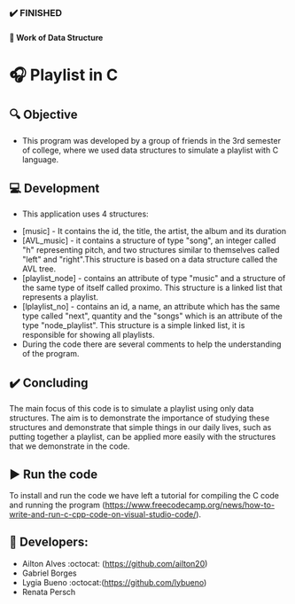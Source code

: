 ### :heavy_check_mark:	FINISHED
#### :orange_book: Work of Data Structure
# :headphones: Playlist in C

## :mag: Objective
 - This program was developed by a group of friends in the 3rd semester of college, where we used data structures to simulate a playlist with C language.
 
## :computer: Development
 * This application uses 4 structures:
  - [music] - It contains the id, the title, the artist, the album and its duration
  - [AVL_music] - it contains a structure of type "song", an integer called "h" representing pitch, and two structures similar to themselves called "left" and "right".This structure is based on a data structure called the AVL tree.
  - [playlist_node] - contains an attribute of type "music" and a structure of the same type of itself called proximo. This structure is a linked list that represents a playlist.
  - [lplaylist_no] - contains an id, a name, an attribute which has the same type called "next", quantity and the "songs" which is an attribute of the type "node_playlist". This structure is a simple linked list, it is responsible for showing all playlists.
  - During the code there are several comments to help the understanding of the program.

## :heavy_check_mark: Concluding
  The main focus of this code is to simulate a playlist using only data structures. The aim is to demonstrate the importance of studying these structures and demonstrate that simple things in our daily lives, such as putting together a playlist, can be applied more easily with the structures that we demonstrate in the code.
  
## :arrow_forward: Run the code 
 To install and run the code we have left a tutorial for compiling the C code and running the program (https://www.freecodecamp.org/news/how-to-write-and-run-c-cpp-code-on-visual-studio-code/).

## :busts_in_silhouette: Developers:

 - Ailton Alves :octocat: (https://github.com/ailton20)
 - Gabriel Borges
 - Lygia Bueno :octocat:(https://github.com/lybueno)
 - Renata Persch
